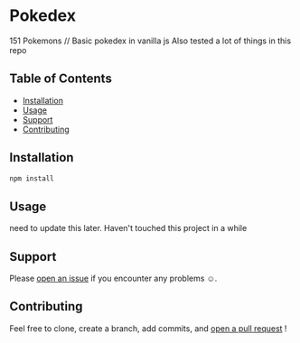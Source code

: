 # Pokedex

151 Pokemons // Basic pokedex in vanilla js
Also tested a lot of things in this repo

## Table of Contents

- [Installation](#installation)
- [Usage](#usage)
- [Support](#support)
- [Contributing](#contributing)

## Installation

```bash
npm install
```

## Usage

need to update this later. Haven't touched this project in a while

## Support

Please [open an issue](https://github.com/IvanMiIosevic/pokedex/issues/new) if you encounter any problems :relaxed:.

## Contributing

Feel free to clone, create a branch, add commits, and [open a pull request](https://github.com/IvanMiIosevic/pokedex/compare/) !
